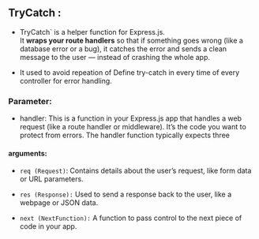 ## TryCatch :
- TryCatch` is a helper function for Express.js.  
It **wraps your route handlers** so that if something goes wrong (like a database error or a bug), it catches the error and sends a clean message to the user — instead of crashing the whole app.

- It used to avoid repeation of Define try-catch in every time of every controller for error handling.

### Parameter:
- handler: This is a function in your Express.js app that handles a web request (like a route handler or middleware). It’s the code you want to protect from errors. The handler function typically expects three 
####  arguments:
- `req (Request)`: Contains details about the user’s request, like form data or URL parameters.

- `res (Response):` Used to send a response back to the user, like a webpage or JSON data.

- `next (NextFunction):` A function to pass control to the next piece of code in your app.
